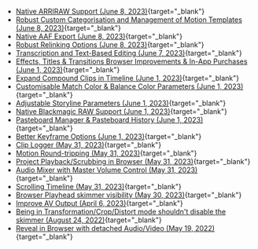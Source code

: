 - [Native ARRIRAW Support (June 8, 2023)](https://github.com/CommandPost/FCPCafe/issues/149){target="_blank"}
- [Robust Custom Categorisation and Management of Motion Templates (June 8, 2023)](https://github.com/CommandPost/FCPCafe/issues/148){target="_blank"}
- [Native AAF Export (June 8, 2023)](https://github.com/CommandPost/FCPCafe/issues/147){target="_blank"}
- [Robust Relinking Options (June 8, 2023)](https://github.com/CommandPost/FCPCafe/issues/146){target="_blank"}
- [Transcription and Text-Based Editing (June 7, 2023)](https://github.com/CommandPost/FCPCafe/issues/138){target="_blank"}
- [Effects, Titles & Transitions Browser Improvements & In-App Purchases (June 1, 2023)](https://github.com/CommandPost/FCPCafe/issues/117){target="_blank"}
- [Expand Compound Clips in Timeline (June 1, 2023)](https://github.com/CommandPost/FCPCafe/issues/116){target="_blank"}
- [Customisable Match Color & Balance Color Parameters (June 1, 2023)](https://github.com/CommandPost/FCPCafe/issues/115){target="_blank"}
- [Adjustable Storyline Parameters (June 1, 2023)](https://github.com/CommandPost/FCPCafe/issues/114){target="_blank"}
- [Native Blackmagic RAW Support (June 1, 2023)](https://github.com/CommandPost/FCPCafe/issues/113){target="_blank"}
- [Pasteboard Manager & Pasteboard History (June 1, 2023)](https://github.com/CommandPost/FCPCafe/issues/112){target="_blank"}
- [Better Keyframe Options (June 1, 2023)](https://github.com/CommandPost/FCPCafe/issues/111){target="_blank"}
- [Clip Logger (May 31, 2023)](https://github.com/CommandPost/FCPCafe/issues/107){target="_blank"}
- [Motion Round-tripping (May 31, 2023)](https://github.com/CommandPost/FCPCafe/issues/106){target="_blank"}
- [Project Playback/Scrubbing in Browser (May 31, 2023)](https://github.com/CommandPost/FCPCafe/issues/104){target="_blank"}
- [Audio Mixer with Master Volume Control (May 31, 2023)](https://github.com/CommandPost/FCPCafe/issues/103){target="_blank"}
- [Scrolling Timeline (May 31, 2023)](https://github.com/CommandPost/FCPCafe/issues/102){target="_blank"}
- [Browser Playhead skimmer visibility (May 30, 2023)](https://github.com/CommandPost/FCPCafe/issues/101){target="_blank"}
- [Improve AV Output (April 6, 2023)](https://github.com/CommandPost/FCPCafe/issues/89){target="_blank"}
- [Being in Transformation/Crop/Distort mode shouldn't disable the skimmer (August 24, 2022)](https://github.com/CommandPost/FCPCafe/issues/85){target="_blank"}
- [Reveal in Browser with detached Audio/Video (May 19, 2022)](https://github.com/CommandPost/FCPCafe/issues/78){target="_blank"}
